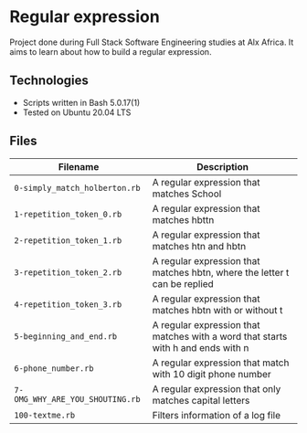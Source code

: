 # Regular expression

Project done during Full Stack Software Engineering studies at Alx Africa. It aims to learn about how to build a regular expression.

## Technologies
- Scripts written in Bash 5.0.17(1)
- Tested on Ubuntu 20.04 LTS

## Files

Filename | Description
---|---
`0-simply_match_holberton.rb` | A regular expression that matches School
`1-repetition_token_0.rb` | A regular expression that matches hbttn
`2-repetition_token_1.rb` | A regular expression that matches htn and hbtn
`3-repetition_token_2.rb` | A regular expression that matches hbtn, where the letter t can be replied
`4-repetition_token_3.rb` | A regular expression that matches hbtn with or without t
`5-beginning_and_end.rb` | A regular expression that matches with a word that starts with h and ends with n
`6-phone_number.rb` | A regular expression that match with 10 digit phone number
`7-OMG_WHY_ARE_YOU_SHOUTING.rb` | A regular expression that only matches capital letters
`100-textme.rb` | Filters information of a log file
